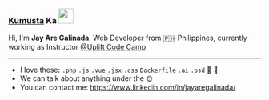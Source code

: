 ### [Kumusta](https://www.google.com/search?q=kumusta+meaning) Ka <img src="https://c.tenor.com/Wx9IEmZZXSoAAAAi/hi.gif" width="30" />

Hi, I'm **Jay Are Galinada**, Web Developer from 🇵🇭 Philippines, currently working as Instructor [@Uplift Code Camp](https://www.upliftcodecamp.com)

---

- I love these: `.php` `.js` `.vue` `.jsx` `.css` `Dockerfile` `.ai` `.psd` 🍫 🐶
- We can talk about anything under the 🌞
- You can contact me: https://www.linkedin.com/in/jayaregalinada/


